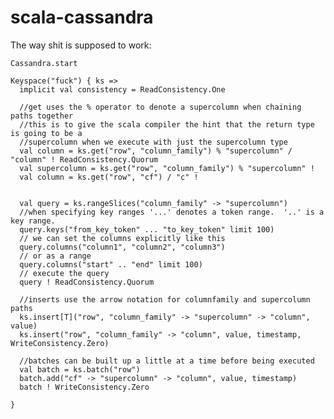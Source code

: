 scala-cassandra
==========

The way shit is supposed to work:

    Cassandra.start
    
    Keyspace("fuck") { ks =>
      implicit val consistency = ReadConsistency.One
      
      //get uses the % operator to denote a supercolumn when chaining paths together
      //this is to give the scala compiler the hint that the return type is going to be a
      //supercolumn when we execute with just the supercolumn type
      val column = ks.get("row", "column_family") % "supercolumn" / "column" ! ReadConsistency.Quorum
      val supercolumn = ks.get("row", "column_family") % "supercolumn" !
      val column = ks.get("row", "cf") / "c" !
      
      
      val query = ks.rangeSlices("column_family" -> "supercolumn")
      //when specifying key ranges '...' denotes a token range.  '..' is a key range.
      query.keys("from_key_token" ... "to_key_token" limit 100)
      // we can set the columns explicitly like this
      query.columns("column1", "column2", "column3")
      // or as a range
      query.columns("start" .. "end" limit 100)
      // execute the query
      query ! ReadConsistency.Quorum
      
      //inserts use the arrow notation for columnfamily and supercolumn paths
      ks.insert[T]("row", "column_family" -> "supercolumn" -> "column", value)
      ks.insert("row", "column_family" -> "column", value, timestamp, WriteConsistency.Zero)
      
      //batches can be built up a little at a time before being executed
      val batch = ks.batch("row")
      batch.add("cf" -> "supercolumn" -> "column", value, timestamp)
      batch ! WriteConsistency.Zero
      
    }
